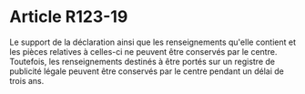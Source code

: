 # Article R123-19

Le support de la déclaration ainsi que les renseignements qu'elle contient et les pièces relatives à celles-ci ne peuvent être conservés par le centre. Toutefois, les renseignements destinés à être portés sur un registre de publicité légale peuvent être conservés par le centre pendant un délai de trois ans.
